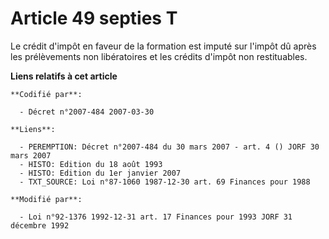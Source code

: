 # Article 49 septies T

Le crédit d'impôt en faveur de la formation est imputé sur l'impôt dû après les prélèvements non libératoires et les crédits
d'impôt non restituables.

**Liens relatifs à cet article**

	**Codifié par**:

	  - Décret n°2007-484 2007-03-30

	**Liens**:

	  - PEREMPTION: Décret n°2007-484 du 30 mars 2007 - art. 4 () JORF 30 mars 2007
	  - HISTO: Edition du 18 août 1993
	  - HISTO: Edition du 1er janvier 2007
	  - TXT_SOURCE: Loi n°87-1060 1987-12-30 art. 69 Finances pour 1988

	**Modifié par**:

	  - Loi n°92-1376 1992-12-31 art. 17 Finances pour 1993 JORF 31 décembre 1992
